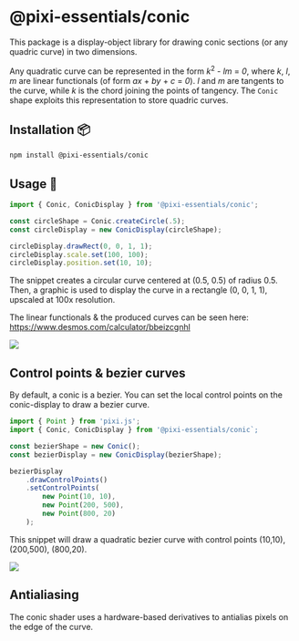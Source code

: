 # @pixi-essentials/conic

This package is a display-object library for drawing conic sections (or any quadric curve) in
two dimensions.

Any quadratic curve can be represented in the form _k_<sup>2</sup> - _lm_ = _0_, where _k_, _l_, _m_ are linear functionals (of form _ax_ + _by_ + _c_ = _0_). _l_
and _m_ are tangents to the curve, while _k_ is the chord joining the points of tangency. The `Conic` shape exploits this representation to store quadric curves.

## Installation :package:

```bash
npm install @pixi-essentials/conic
```

## Usage :page_facing_up:

```ts
import { Conic, ConicDisplay } from '@pixi-essentials/conic';

const circleShape = Conic.createCircle(.5);
const circleDisplay = new ConicDisplay(circleShape);

circleDisplay.drawRect(0, 0, 1, 1);
circleDisplay.scale.set(100, 100);
circleDisplay.position.set(10, 10);
```

The snippet creates a circular curve centered at (0.5, 0.5) of radius 0.5. Then, a graphic is used to display the curve in a rectangle (0, 0, 1, 1), upscaled
at 100x resolution.

The linear functionals & the produced curves can be seen here: https://www.desmos.com/calculator/bbeizcgnhl

<img src="https://i.ibb.co/8mQ9xTM/Screen-Shot-2020-07-14-at-2-30-36-PM.png"></img>

## Control points & bezier curves

By default, a conic is a bezier. You can set the local control points on the conic-display to draw a
bezier curve.

```ts
import { Point } from 'pixi.js';
import { Conic, ConicDisplay } from '@pixi-essentials/conic`;

const bezierShape = new Conic();
const bezierDisplay = new ConicDisplay(bezierShape);

bezierDisplay
    .drawControlPoints()
    .setControlPoints(
        new Point(10, 10),
        new Point(200, 500),
        new Point(800, 20)
    );
```

This snippet will draw a quadratic bezier curve with control points (10,10), (200,500), (800,20).

<img src="https://i.ibb.co/TgPZMMJ/Screen-Shot-2020-07-15-at-2-39-30-PM.png"></img>

## Antialiasing

The conic shader uses a hardware-based derivatives to antialias pixels on the edge of the curve.